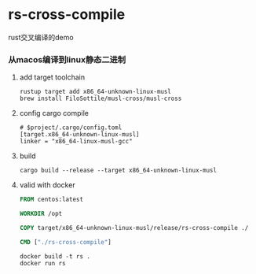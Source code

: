 # rs-cross-compile

rust交叉编译的demo

### 从macos编译到linux静态二进制
1. add target toolchain
    ```shell
    rustup target add x86_64-unknown-linux-musl
    brew install FiloSottile/musl-cross/musl-cross
    ```
2. config cargo compile
    ```
    # $project/.cargo/config.toml
    [target.x86_64-unknown-linux-musl]
    linker = "x86_64-linux-musl-gcc"
    ```
3. build
    ```shell
    cargo build --release --target x86_64-unknown-linux-musl
    ```
4. valid with docker 
    ```dockerfile
    FROM centos:latest
    
    WORKDIR /opt
    
    COPY target/x86_64-unknown-linux-musl/release/rs-cross-compile ./
    
    CMD ["./rs-cross-compile"]
    ```
    ```shell
    docker build -t rs .
    docker run rs
    ```
   